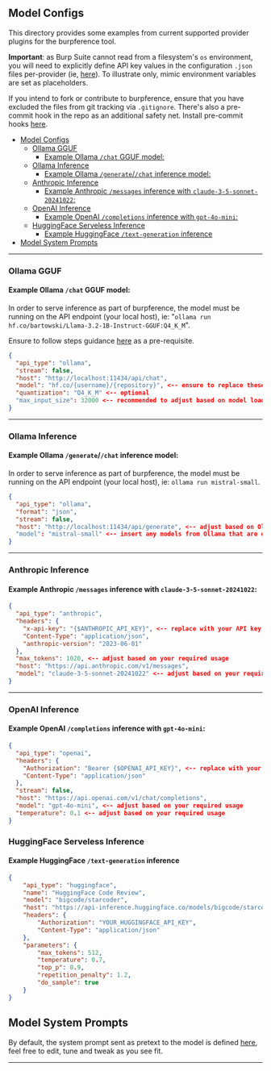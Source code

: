 ## Model Configs

This directory provides some examples from current supported provider plugins for the burpference tool.

**Important**: as Burp Suite cannot read from a filesystem's `os` environment, you will need to explicitly define API key values in the configuration `.json` files per-provider (ie, [here](https://github.com/dreadnode/burpference/blob/aafd5ec63af2d658cac2235c5d61ef6238fa6501/configs/anthropic_claude_3_sonnet_20240229.json#L4)). To illustrate only, mimic environment variables are set as placeholders.

If you intend to fork or contribute to burpference, ensure that you have excluded the files from git tracking via `.gitignore`. There's also a pre-commit hook in the repo as an additional safety net. Install pre-commit hooks [here](https://pre-commit.com/#install).

- [Model Configs](#model-configs)
  - [Ollama GGUF](#ollama-gguf)
    - [Example Ollama `/chat` GGUF model:](#example-ollama-chat-gguf-model)
  - [Ollama Inference](#ollama-inference)
    - [Example Ollama `/generate`/`/chat` inference model:](#example-ollama-generatechat-inference-model)
  - [Anthropic Inference](#anthropic-inference)
    - [Example Anthropic `/messages` inference with `claude-3-5-sonnet-20241022`:](#example-anthropic-messages-inference-with-claude-3-5-sonnet-20241022)
  - [OpenAI Inference](#openai-inference)
    - [Example OpenAI `/completions` inference with `gpt-4o-mini`:](#example-openai-completions-inference-with-gpt-4o-mini)
  - [HuggingFace Serveless Inference](#huggingface-serveless-inference)
    - [Example HuggingFace `/text-generation` inference](#example-huggingface-text-generation-inference)
- [Model System Prompts](#model-system-prompts)

---

### Ollama GGUF

#### Example Ollama `/chat` GGUF model:

In order to serve inference as part of burpference, the model must be running on the API endpoint (your local host), ie: "`ollama run hf.co/bartowski/Llama-3.2-1B-Instruct-GGUF:Q4_K_M`".

Ensure to follow steps guidance [here](https://huggingface.co/docs/hub/en/ollama) as a pre-requisite.

```json
{
  "api_type": "ollama",
  "stream": false,
  "host": "http://localhost:11434/api/chat",
  "model": "hf.co/{username}/{repository}", <-- ensure to replace these variables
  "quantization": "Q4_K_M" <-- optional
  "max_input_size": 32000 <-- recommended to adjust based on model loaded and ollama restrictions
}
```

---

### Ollama Inference

#### Example Ollama `/generate`/`/chat` inference model:

In order to serve inference as part of burpference, the model must be running on the API endpoint (your local host), ie: `ollama run mistral-small`.

```json
{
  "api_type": "ollama",
  "format": "json",
  "stream": false,
  "host": "http://localhost:11434/api/generate", <-- adjust based on Ollama API settings, ie: http://localhost:11434/api/chat
  "model": "mistral-small" <-- insert any models from Ollama that are on your local machine
}
```

---

### Anthropic Inference

#### Example Anthropic `/messages` inference with `claude-3-5-sonnet-20241022`:

```json
{
  "api_type": "anthropic",
  "headers": {
    "x-api-key": "{$ANTHROPIC_API_KEY}", <-- replace with your API key in the local config file
    "Content-Type": "application/json",
    "anthropic-version": "2023-06-01"
  },
  "max_tokens": 1020, <-- adjust based on your required usage
  "host": "https://api.anthropic.com/v1/messages",
  "model": "claude-3-5-sonnet-20241022" <-- adjust based on your required usage
}
```

---

### OpenAI Inference

#### Example OpenAI `/completions` inference with `gpt-4o-mini`:

```json
{
  "api_type": "openai",
  "headers": {
    "Authorization": "Bearer {$OPENAI_API_KEY}", <-- replace with your API key in the local config file
    "Content-Type": "application/json"
  },
  "stream": false,
  "host": "https://api.openai.com/v1/chat/completions",
  "model": "gpt-4o-mini", <-- adjust based on your required usage
  "temperature": 0.1 <-- adjust based on your required usage
}
```

### HuggingFace Serveless Inference

#### Example HuggingFace `/text-generation` inference

```json
{
    "api_type": "huggingface",
    "name": "HuggingFace Code Review",
    "model": "bigcode/starcoder",
    "host": "https://api-inference.huggingface.co/models/bigcode/starcoder",
    "headers": {
        "Authorization": "YOUR_HUGGINGFACE_API_KEY",
        "Content-Type": "application/json"
    },
    "parameters": {
        "max_tokens": 512,
        "temperature": 0.7,
        "top_p": 0.9,
        "repetition_penalty": 1.2,
        "do_sample": true
    }
}
```

## Model System Prompts

By default, the system prompt sent as pretext to the model is defined [here](../prompts/proxy_prompt.txt), feel free to edit, tune and tweak as you see fit.


---